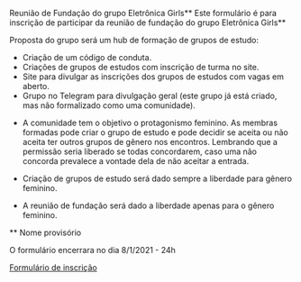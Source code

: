 Reunião de Fundação do grupo Eletrônica Girls**
Este formulário é para inscrição de participar da reunião de fundação do grupo Eletrônica Girls**

Proposta do grupo será um hub de formação de grupos de estudo:

- Criação de um código de conduta.
- Criações de grupos de estudos com inscrição de turma no site.
- Site para divulgar as inscrições dos grupos de estudos com vagas em aberto.
- Grupo no Telegram para divulgação geral (este grupo já está criado, mas não formalizado como uma comunidade).

* A comunidade tem o objetivo o protagonismo feminino. As membras formadas pode criar o grupo de estudo e pode decidir se aceita ou não aceita ter outros grupos de gênero nos encontros. Lembrando que a permissão seria liberado se todas concordarem, caso uma não concorda prevalece a vontade dela de não aceitar a entrada.

* Criação de grupos de estudo será dado sempre a liberdade para gênero feminino.

* A reunião de fundação será dado a liberdade apenas para o gênero feminino.

** Nome provisório

O formulário encerrara no dia 8/1/2021 - 24h

[Formulário de inscrição](https://forms.gle/SDPHqSZyyVhVXfG67)
